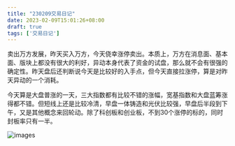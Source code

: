 ```yaml
---
title: "230209交易日记"
date: 2023-02-09T15:01:26+08:00
draft: true
tags: ['交易日记']
---
```


卖出万方发展，昨天买入万方，今天侥幸涨停卖出。本质上，万方在消息面、基本面、版块上都没有很大的利好，异动本身代表了资金的试盘，那么就不会有很强的确定性。昨天盘后还判断说今天是比较好的入手点，但今天直接拉涨停，算是对昨天异动的一个消耗。

今天算是大盘普涨的一天，三大指数都有比较不错的涨幅，宽基指数和大盘蓝筹涨得都不错。但短线上还是比较冷清，早盘一体铸造和光伏比较强，早盘后半段到下午，又是其他概念来回轮动。除了科创板和创业板，不到30个涨停的标的，同时封板率只有一半。

![images](/images/230209/IMG_1BBA9EC023E3-1.jpeg)
